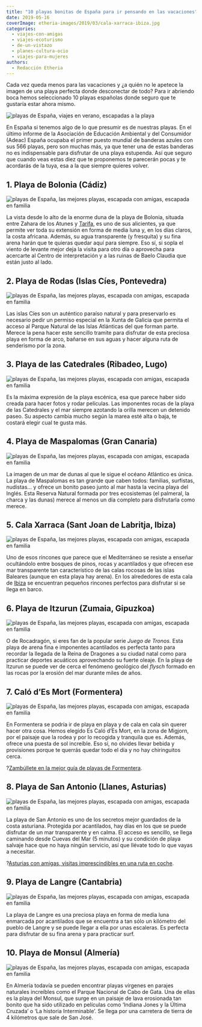 ```yaml
---
title: "10 playas bonitas de España para ir pensando en las vacaciones"
date: 2019-05-16
coverImage: etheria-images/2019/03/cala-xarraca-ibiza.jpg
categories: 
  - viajes-con-amigas
  - viajes-ecoturismo
  - de-un-vistazo
  - planes-cultura-ocio
  - viajes-para-mujeres
authors: 
  - Redacción Etheria
---
```


Cada vez queda menos para las vacaciones y ¿a quién no le apetece la imagen de una playa 
perfecta donde desconectar de todo? Para ir abriendo boca hemos seleccionado 10 playas 
españolas donde seguro que te gustaría estar ahora mismo. 

![playas de España, viajes en verano, escapadas a la playa](etheria-images/2020/05/playas-espana-zahora-cadiz-900x688.jpg "Playa de Zahora (Cádiz). © Vidar Nordli Mathisen")

En España si tenemos algo de lo que presumir es de nuestras playas. En el último informe 
de la Asociación de Educación Ambiental y del Consumidor (Adeac) España ocupaba el 
primer puesto mundial de banderas azules con sus 566 playas, pero son muchas más, ya que 
tener una de estas banderas no es indispensable para disfrutar de una playa estupenda. 
Así que seguro que cuando veas estas diez que te proponemos te parecerán pocas y te 
acordarás de la tuya, esa a la que siempre quieres volver. 

## 1\. Playa de Bolonia (Cádiz)

![playas de España, las mejores playas, escapada con amigas, escapada en familia](etheria-images/2019/03/playa-de-bolonia.jpg "Playa de Bolonia. © Quino Al")

La vista desde lo alto de la enorme duna de la playa de Bolonia, situada entre Zahara de 
los Atunes y [Tarifa](https://www.cadizturismo.com/municipios/tarifa), es uno de sus 
alicientes, ya que permite ver toda su extensión en forma de media luna y, en los días 
claros, la costa africana. Además, su agua transparente (y fresquita) y su fina arena 
harán que te quieras quedar aquí para siempre. Eso sí, si sopla el viento de levante 
mejor deja la visita para otro día o aprovecha para acercarte al Centro de 
interpretación y a las ruinas de Baelo Claudia que están justo al lado. 

## 2\. Playa de Rodas (Islas Cíes, Pontevedra)

![playas de España, las mejores playas, escapada con amigas, escapada en familia](etheria-images/2019/04/playa-espana-Rodas-islas-Cies.jpg "Playa de Rodas en las islas Cíes. © jmubalde/Adobe Stock")

Las islas Cíes son un auténtico paraíso natural y para preservarlo es necesario pedir un 
permiso especial en la Xunta de Galicia que permita el acceso al Parque Natural de las 
Islas Atlánticas del que forman parte. Merece la pena hacer este sencillo tramite para 
disfrutar de esta preciosa playa en forma de arco, bañarse en sus aguas y hacer alguna 
ruta de senderismo por la zona. 

## 3\. Playa de las Catedrales (Ribadeo, Lugo)

![playas de España, las mejores playas, escapada con amigas, escapada en familia](etheria-images/2019/03/playa-catedrales-lugo.jpg "Playa de las Catedrales.")

Es la máxima expresión de la playa escénica, esa que parece haber sido creada para hacer 
fotos y rodar películas. Las imponentes rocas de la playa de las Catedrales y el mar 
siempre azotando la orilla merecen un detenido paseo. Su aspecto cambia mucho según la 
marea esté alta o baja, te costará elegir cual te gusta más. 

## 4\. Playa de Maspalomas (Gran Canaria)

![playas de España, las mejores playas, escapada con amigas, escapada en familia](etheria-images/2019/03/playa-maspalomas-gran-canaria.jpg "Dunas de Maspalomas.")

La imagen de un mar de dunas al que le sigue el océano Atlántico es única. La playa de 
Maspalomas es tan grande que caben todos: familias, surfistas, nudistas… y ofrece un 
bonito paseo junto al mar hasta la vecina playa del Inglés. Esta Reserva Natural formada 
por tres ecosistemas (el palmeral, la charca y las dunas) merece al menos un día 
completo para disfrutarla como merece. 

## 5\. Cala Xarraca (Sant Joan de Labritja, Ibiza)

![playas de España, las mejores playas, escapada con amigas, escapada en familia](etheria-images/2019/03/cala-xarraca-ibiza.jpg "Cala Xarraca. © Josie Kouwenhoven")

Uno de esos rincones que parece que el Mediterráneo se resiste a enseñar ocultándolo 
entre bosques de pinos, rocas y acantilados y que ofrecen ese mar transparente tan 
característico de las calas rocosas de las islas Baleares (aunque en esta playa hay 
arena). En los alrededores de esta cala de [Ibiza](http://etheriamagazine.com/2018/06/25/viaje-a-ibiza-con-amigas/) 
se encuentran pequeños rincones perfectos para disfrutar si se llega en barco. 

## 6\. Playa de Itzurun (Zumaia, Gipuzkoa)

![playas de España, las mejores playas, escapada con amigas, escapada en familia](etheria-images/2019/03/playa-zumaia.jpg "Playa de Zumaia. © Ryan Magsino")

O de Rocadragón, si eres fan de la popular serie _Juego de Tronos._ Esta playa de arena 
fina e imponentes acantilados es perfecta tanto para recordar la llegada de la Reina de 
Dragones a su ciudad natal como para practicar deportes acuáticos aprovechando su fuerte 
oleaje. En la playa de Itzurun se puede ver de cerca el fenómeno geológico del _flysch_ 
formado en las rocas por la erosión del mar durante miles de años. 

## 7\. Caló d’Es Mort (Formentera)

![playas de España, las mejores playas, escapada con amigas, escapada en familia](etheria-images/2019/03/calo-des-mort.jpg "Caló d'Es Morts.")

En Formentera se podría ir de playa en playa y de cala en cala sin querer hacer otra 
cosa. Hemos elegido Es Caló d’Es Mort, en la zona de Migjorn, por el paisaje que la 
rodea y por lo recogida y tranquila que es. Además, ofrece una puesta de sol increíble. 
Eso sí, no olvides llevar bebida y provisiones porque te querrás quedar todo el día y no 
hay chiringuitos cerca. 

?[Zambúllete en la mejor guía de playas de 
Formentera](https://etheriamagazine.com/2020/04/15/viajar-con-amigas-mejores-playas-formentera/). 

## 8\. Playa de San Antonio (Llanes, Asturias)

![playas de España, las mejores playas, escapada con amigas, escapada en familia](etheria-images/2019/04/Playas-Espana-Cabo-de-Mar.jpg "Playa de San Antonio (Llanes). © e55evu/Adobe Stock")

La playa de San Antonio es uno de los secretos mejor guardados de la costa asturiana. 
Protegida por acantilados, hay días en los que se puede disfrutar de un mar transparente 
y en calma. El acceso es sencillo, se llega caminando desde Cuevas del Mar (5 minutos) y 
su condición de playa salvaje hace que no haya ningún servicio, así que llévate todo lo 
que vayas a necesitar. 

?[Asturias con amigas, visitas imprescindibles en una ruta en 
coche](https://etheriamagazine.com/2022/01/17/asturias-en-coche-guia-imprescindible/). 

## 9\. Playa de Langre (Cantabria)

![playas de España, las mejores playas, escapada con amigas, escapada en familia](etheria-images/2019/04/playas-Espana-Langre.jpg "Playa del Langre (Cantabria). © Imagenatural/Adobe Stock")

La playa de Langre es una preciosa playa en forma de media luna enmarcada por 
acantilados que se encuentra a tan sólo un kilómetro del pueblo de Langre y se puede 
llegar a ella por unas escaleras. Es perfecta para disfrutar de su fina arena y para 
practicar surf. 

## 10\. Playa de Monsul (Almería)

![playas de España, las mejores playas, escapada con amigas, escapada en familia](etheria-images/2019/04/Playa-Espana-Monsul.jpg "Playa de Monsul (Almería). © txakel/Adobe Stock")

En Almería todavía se pueden encontrar playas vírgenes en parajes naturales increíbles 
como el Parque Nacional de Cabo de Gata. Una de ellas es la playa del Monsul, que surge 
en un paisaje de lava erosionada tan bonito que ha sido utilizado en películas como 
‘Indiana Jones y la Última Cruzada’ o ‘La historia Interminable’. Se llega por una 
carretera de tierra de 4 kilómetros que sale de San José.
